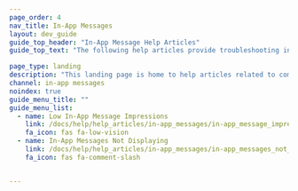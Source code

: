 ```yaml
---
page_order: 4
nav_title: In-App Messages
layout: dev_guide
guide_top_header: "In-App Message Help Articles"
guide_top_text: "The following help articles provide troubleshooting information for common issues with in-app messages."

page_type: landing
description: "This landing page is home to help articles related to common issues with in-app messages."
channel: in-app messages
noindex: true
guide_menu_title: ""
guide_menu_list:
  - name: Low In-App Message Impressions
    link: /docs/help/help_articles/in-app_messages/in-app_message_impressions_appear_lower_than_expected/
    fa_icon: fas fa-low-vision
  - name: In-App Messages Not Displaying
    link: /docs/help/help_articles/in-app_messages/in-app_messages_not_displaying/
    fa_icon: fas fa-comment-slash


---
```

